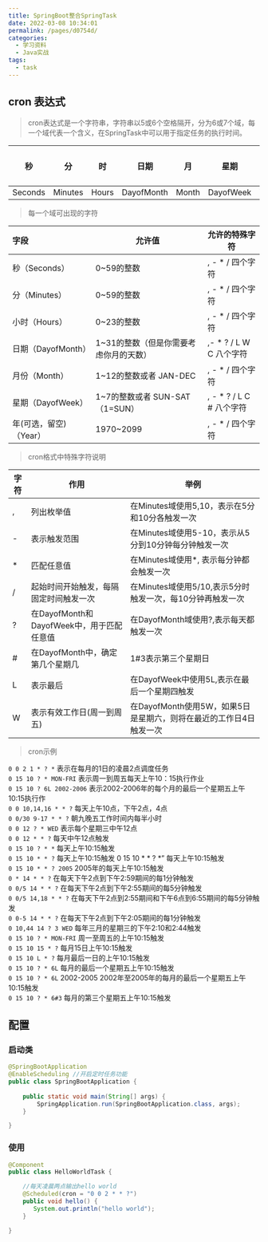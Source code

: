 ```yaml
---
title: SpringBoot整合SpringTask
date: 2022-03-08 10:34:01
permalink: /pages/d0754d/
categories:
  - 学习资料
  - Java实战
tags:
  - task
---
```


## cron 表达式

>cron表达式是一个字符串，字符串以5或6个空格隔开，分为6或7个域，每一个域代表一个含义，在SpringTask中可以用于指定任务的执行时间。

|   秒   |   分  |   时   |   日期   |   月   |  星期  |   年（可选）  |
|  :----: | :----:  |  :----:  | :----:  |  :----:  | :----:  | :----:  |
| Seconds | Minutes | Hours | DayofMonth | Month | DayofWeek | Year |

>每一个域可出现的字符

| 字段 |	 允许值 | 允许的特殊字符 |
|  :----  | ----  |  ----  |
|秒（Seconds）	|0~59的整数	|, - * / 四个字符|
|分（Minutes）	|0~59的整数	|, - * / 四个字符|
|小时（Hours）	|0~23的整数	|, - * / 四个字符|
|日期（DayofMonth）	|1~31的整数（但是你需要考虑你月的天数）	|,- * ? / L W C 八个字符|
|月份（Month）	|1~12的整数或者 JAN-DEC	|, - * / 四个字符|
|星期（DayofWeek）	|1~7的整数或者 SUN-SAT （1=SUN）	|, - * ? / L C # 八个字符|
|年(可选，留空)（Year）	|1970~2099	|, - * / 四个字符|

>cron格式中特殊字符说明

|字符	|作用	|举例|
|  ----  | ----  |  ----  |
|,	|列出枚举值	|在Minutes域使用5,10，表示在5分和10分各触发一次|
|-	|表示触发范围	|在Minutes域使用5-10，表示从5分到10分钟每分钟触发一次|
|*	|匹配任意值	|在Minutes域使用*, 表示每分钟都会触发一次|
|/	|起始时间开始触发，每隔固定时间触发一次	|在Minutes域使用5/10,表示5分时触发一次，每10分钟再触发一次|
|?	|在DayofMonth和DayofWeek中，用于匹配任意值	|在DayofMonth域使用?,表示每天都触发一次|
|#	|在DayofMonth中，确定第几个星期几	|1#3表示第三个星期日|
|L	|表示最后	|在DayofWeek中使用5L,表示在最后一个星期四触发|
|W	|表示有效工作日(周一到周五)	|在DayofMonth使用5W，如果5日是星期六，则将在最近的工作日4日触发一次|

>cron示例

`0 0 2 1 * ? *` 表示在每月的1日的凌晨2点调度任务  
`0 15 10 ? * MON-FRI` 表示周一到周五每天上午10：15执行作业   
`0 15 10 ? 6L 2002-2006` 表示2002-2006年的每个月的最后一个星期五上午10:15执行作  
`0 0 10,14,16 * * ?` 每天上午10点，下午2点，4点   
`0 0/30 9-17 * * ?` 朝九晚五工作时间内每半小时   
`0 0 12 ? * WED` 表示每个星期三中午12点   
`0 0 12 * * ?` 每天中午12点触发   
`0 15 10 ? * *` 每天上午10:15触发   
`0 15 10 * * ?` 每天上午10:15触发   0 15 10 * * ? *” 每天上午10:15触发   
`0 15 10 * * ? 2005` 2005年的每天上午10:15触发   
`0 * 14 * * ?` 在每天下午2点到下午2:59期间的每1分钟触发   
`0 0/5 14 * * ?` 在每天下午2点到下午2:55期间的每5分钟触发   
`0 0/5 14,18 * * ?` 在每天下午2点到2:55期间和下午6点到6:55期间的每5分钟触发   
`0 0-5 14 * * ?` 在每天下午2点到下午2:05期间的每1分钟触发   
`0 10,44 14 ? 3 WED` 每年三月的星期三的下午2:10和2:44触发   
`0 15 10 ? * MON-FRI` 周一至周五的上午10:15触发   
`0 15 10 15 * ?` 每月15日上午10:15触发   
`0 15 10 L * ?` 每月最后一日的上午10:15触发   
`0 15 10 ? * 6L` 每月的最后一个星期五上午10:15触发   
`0 15 10 ? * 6L` 2002-2005 2002年至2005年的每月的最后一个星期五上午10:15触发   
`0 15 10 ? * 6#3` 每月的第三个星期五上午10:15触发  

## 配置

### 启动类
```java
@SpringBootApplication
@EnableScheduling //开启定时任务功能
public class SpringBootApplication {
    
    public static void main(String[] args) {
        SpringApplication.run(SpringBootApplication.class, args);
    }

}
```

### 使用
```java
@Component
public class HelloWorldTask {

    //每天凌晨两点输出hello world
    @Scheduled(cron = "0 0 2 * * ?")
    public void hello() {
       System.out.println("hello world");
    }

}
```